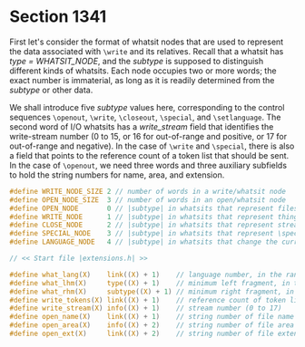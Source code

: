 # Section 1341

First let's consider the format of whatsit nodes that are used to represent
the data associated with `\write` and its relatives.
Recall that a whatsit has *type = WHATSIT_NODE*, and the *subtype* is supposed to distinguish different kinds of whatsits.
Each node occupies two or more words; the exact number is immaterial, as long as it is readily determined from the *subtype* or other data.

We shall introduce five *subtype* values here, corresponding to the control sequences `\openout`, `\write`, `\closeout`, `\special`, and `\setlanguage`.
The second word of I/O whatsits has a *write_stream* field that identifies the write-stream number (0 to 15, or 16 for out-of-range and positive, or 17 for out-of-range and negative).
In the case of `\write` and `\special`, there is also a field that points to the reference count of a token list that should be sent.
In the case of `\openout`, we need three words and three auxiliary subfields to hold the string numbers for name, area, and extension.

```c include/constants.h
#define WRITE_NODE_SIZE 2 // number of words in a write/whatsit node
#define OPEN_NODE_SIZE  3 // number of words in an open/whatsit node
#define OPEN_NODE       0 // |subtype| in whatsits that represent files to \openout
#define WRITE_NODE      1 // |subtype| in whatsits that represent things to \write
#define CLOSE_NODE      2 // |subtype| in whatsits that represent streams to \closeout
#define SPECIAL_NODE    3 // |subtype| in whatsits that represent \special things
#define LANGUAGE_NODE   4 // |subtype| in whatsits that change the current language
```

```c include/extensions.h
// << Start file |extensions.h| >>

#define what_lang(X)    link((X) + 1)    // language number, in the range |0 .. 255|
#define what_lhm(X)     type((X) + 1)    // minimum left fragment, in the range |1 .. 63|
#define what_rhm(X)     subtype((X) + 1) // minimum right fragment, in the range |1 .. 63|
#define write_tokens(X) link((X) + 1)    // reference count of token list to write
#define write_stream(X) info((X) + 1)    // stream number (0 to 17)
#define open_name(X)    link((X) + 1)    // string number of file name to open
#define open_area(X)    info((X) + 2)    // string number of file area for |open_name|
#define open_ext(X)     link((X) + 2)    // string number of file extension for |open_name|
```
